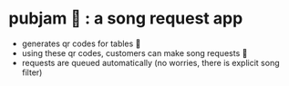 # pubjam 🎸 : a song request app

* generates qr codes for tables 🥂 
* using these qr codes, customers can make song requests 🎤
* requests are queued automatically (no worries, there is explicit song filter) 

